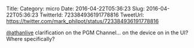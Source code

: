 Title: 
Category: micro
Date: 2016-04-22T05:36:23
Slug: 2016-04-22T05:36:23
TwitterId: 723384936191778816
TweetUrl: https://twitter.com/mark_philpot/status/723384936191778816

[@athanlive](https://twitter.com/athanlive) clarification on the PGM Channel... on the device on in the UI? Where specifically?